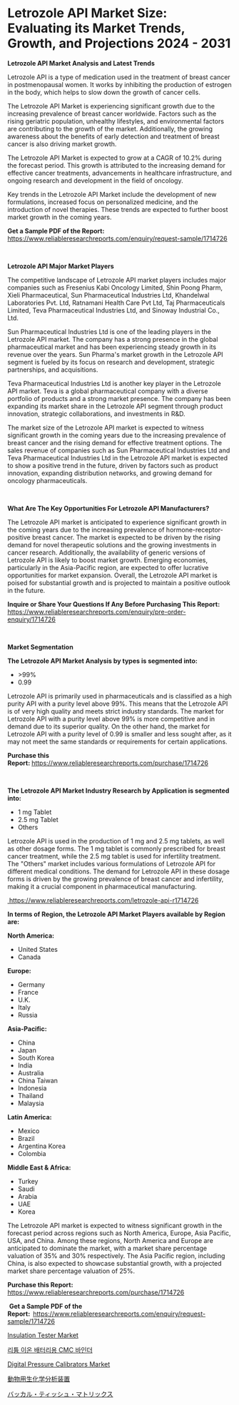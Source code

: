 <p><h1>Letrozole API Market Size: Evaluating its Market Trends, Growth, and Projections 2024 - 2031</h1></p><p><strong>Letrozole API Market Analysis and Latest Trends</strong></p>
<p><p>Letrozole API is a type of medication used in the treatment of breast cancer in postmenopausal women. It works by inhibiting the production of estrogen in the body, which helps to slow down the growth of cancer cells.</p><p>The Letrozole API Market is experiencing significant growth due to the increasing prevalence of breast cancer worldwide. Factors such as the rising geriatric population, unhealthy lifestyles, and environmental factors are contributing to the growth of the market. Additionally, the growing awareness about the benefits of early detection and treatment of breast cancer is also driving market growth.</p><p>The Letrozole API Market is expected to grow at a CAGR of 10.2% during the forecast period. This growth is attributed to the increasing demand for effective cancer treatments, advancements in healthcare infrastructure, and ongoing research and development in the field of oncology.</p><p>Key trends in the Letrozole API Market include the development of new formulations, increased focus on personalized medicine, and the introduction of novel therapies. These trends are expected to further boost market growth in the coming years.</p></p>
<p><strong>Get a Sample PDF of the Report:&nbsp;</strong> <a href="https://www.reliableresearchreports.com/enquiry/request-sample/1714726">https://www.reliableresearchreports.com/enquiry/request-sample/1714726</a></p>
<p>&nbsp;</p>
<p><strong>Letrozole API Major Market Players</strong></p>
<p><p>The competitive landscape of Letrozole API market players includes major companies such as Fresenius Kabi Oncology Limited, Shin Poong Pharm, Xieli Pharmaceutical, Sun Pharmaceutical Industries Ltd, Khandelwal Laboratories Pvt. Ltd, Ratnamani Health Care Pvt Ltd, Taj Pharmaceuticals Limited, Teva Pharmaceutical Industries Ltd, and Sinoway Industrial Co., Ltd.</p><p>Sun Pharmaceutical Industries Ltd is one of the leading players in the Letrozole API market. The company has a strong presence in the global pharmaceutical market and has been experiencing steady growth in its revenue over the years. Sun Pharma's market growth in the Letrozole API segment is fueled by its focus on research and development, strategic partnerships, and acquisitions.</p><p>Teva Pharmaceutical Industries Ltd is another key player in the Letrozole API market. Teva is a global pharmaceutical company with a diverse portfolio of products and a strong market presence. The company has been expanding its market share in the Letrozole API segment through product innovation, strategic collaborations, and investments in R&D.</p><p>The market size of the Letrozole API market is expected to witness significant growth in the coming years due to the increasing prevalence of breast cancer and the rising demand for effective treatment options. The sales revenue of companies such as Sun Pharmaceutical Industries Ltd and Teva Pharmaceutical Industries Ltd in the Letrozole API market is expected to show a positive trend in the future, driven by factors such as product innovation, expanding distribution networks, and growing demand for oncology pharmaceuticals.</p></p>
<p>&nbsp;</p>
<p><strong>What Are The Key Opportunities For Letrozole API Manufacturers?</strong></p>
<p><p>The Letrozole API market is anticipated to experience significant growth in the coming years due to the increasing prevalence of hormone-receptor-positive breast cancer. The market is expected to be driven by the rising demand for novel therapeutic solutions and the growing investments in cancer research. Additionally, the availability of generic versions of Letrozole API is likely to boost market growth. Emerging economies, particularly in the Asia-Pacific region, are expected to offer lucrative opportunities for market expansion. Overall, the Letrozole API market is poised for substantial growth and is projected to maintain a positive outlook in the future.</p></p>
<p><strong>Inquire or Share Your Questions If Any Before Purchasing This Report:</strong> <a href="https://www.reliableresearchreports.com/enquiry/pre-order-enquiry/1714726">https://www.reliableresearchreports.com/enquiry/pre-order-enquiry/1714726</a></p>
<p>&nbsp;</p>
<p><strong>Market Segmentation</strong></p>
<p><strong>The Letrozole API Market Analysis by types is segmented into:</strong></p>
<p><ul><li>>99%</li><li>0.99</li></ul></p>
<p><p>Letrozole API is primarily used in pharmaceuticals and is classified as a high purity API with a purity level above 99%. This means that the Letrozole API is of very high quality and meets strict industry standards. The market for Letrozole API with a purity level above 99% is more competitive and in demand due to its superior quality. On the other hand, the market for Letrozole API with a purity level of 0.99 is smaller and less sought after, as it may not meet the same standards or requirements for certain applications.</p></p>
<p><strong>Purchase this Report:&nbsp;</strong><a href="https://www.reliableresearchreports.com/purchase/1714726">https://www.reliableresearchreports.com/purchase/1714726</a></p>
<p>&nbsp;</p>
<p><strong>The Letrozole API Market Industry Research by Application is segmented into:</strong></p>
<p><ul><li>1 mg Tablet</li><li>2.5 mg Tablet</li><li>Others</li></ul></p>
<p><p>Letrozole API is used in the production of 1 mg and 2.5 mg tablets, as well as other dosage forms. The 1 mg tablet is commonly prescribed for breast cancer treatment, while the 2.5 mg tablet is used for infertility treatment. The "Others" market includes various formulations of Letrozole API for different medical conditions. The demand for Letrozole API in these dosage forms is driven by the growing prevalence of breast cancer and infertility, making it a crucial component in pharmaceutical manufacturing.</p></p>
<p><a href="https://www.reliableresearchreports.com/letrozole-api-r1714726">&nbsp;https://www.reliableresearchreports.com/letrozole-api-r1714726</a></p>
<p><strong>In terms of Region, the Letrozole API Market Players available by Region are:</strong></p>
<p>
    <p> <strong> North America: </strong>
        <ul>
            <li>United States</li>
            <li>Canada</li>
        </ul>
        </p> 
    <p> <strong> Europe: </strong>
        <ul>
            <li>Germany</li>
            <li>France</li>
            <li>U.K.</li>
            <li>Italy</li>
            <li>Russia</li>
        </ul>
        </p> 
    <p> <strong> Asia-Pacific: </strong>
        <ul>
            <li>China</li>
            <li>Japan</li>
            <li>South Korea</li>
            <li>India</li>
            <li>Australia</li>
            <li>China Taiwan</li>
            <li>Indonesia</li>
            <li>Thailand</li>
            <li>Malaysia</li>
        </ul>
        </p> 
    <p> <strong> Latin America: </strong>
        <ul>
            <li>Mexico</li>
            <li>Brazil</li>
            <li>Argentina Korea</li>
            <li>Colombia</li>
        </ul>
        </p> 
    <p> <strong> Middle East & Africa: </strong>
        <ul>
            <li>Turkey</li>
            <li>Saudi</li>
            <li>Arabia</li>
            <li>UAE</li>
            <li>Korea</li>
        </ul>
    </p>
    </p>
<p><p>The Letrozole API market is expected to witness significant growth in the forecast period across regions such as North America, Europe, Asia Pacific, USA, and China. Among these regions, North America and Europe are anticipated to dominate the market, with a market share percentage valuation of 35% and 30% respectively. The Asia Pacific region, including China, is also expected to showcase substantial growth, with a projected market share percentage valuation of 25%.</p></p>
<p><strong>Purchase this Report: </strong><a href="https://www.reliableresearchreports.com/purchase/1714726">https://www.reliableresearchreports.com/purchase/1714726</a></p>
<p>&nbsp;<strong>Get a Sample PDF of the Report:&nbsp;&nbsp;</strong><a href="https://www.reliableresearchreports.com/enquiry/request-sample/1714726">https://www.reliableresearchreports.com/enquiry/request-sample/1714726</a></p>
<p><strong></strong></p>
<p><p><a href="https://github.com/julyju69/Market-Research-Report-List-3/blob/main/insulation-tester-market.md">Insulation Tester Market</a></p><p><a href="https://medium.com/@wheelgg5674537/%EB%A6%AC%ED%8A%AC%EC%9D%B4%EC%98%A8%EC%A0%84%EC%A7%80%EC%9A%A9-cmc-%EB%B0%94%EC%9D%B8%EB%8D%94-%EC%8B%9C%EC%9E%A5-%EB%B6%84%EC%84%9D-%EB%B3%B4%EA%B3%A0%EC%84%9C-%ED%8A%B8%EB%A0%8C%EB%93%9C-%EC%84%B1%EC%9E%A5-%EB%8F%99%EB%A0%A5-%EB%B0%8F-%EC%98%88%EC%B8%A1-2024-2031-c89fe1646c71">리튬 이온 배터리용 CMC 바인더</a></p><p><a href="https://github.com/nathandecarvalho/Market-Research-Report-List-3/blob/main/digital-pressure-calibrators-market.md">Digital Pressure Calibrators Market</a></p><p><a href="https://github.com/DemarcusKuhlman/Market-Research-Report-List-1/blob/main/8327856113420.md">動物用生化学分析装置</a></p><p><a href="https://medium.com/@abdielkilback/%E5%8F%A3%E8%85%94%E7%B5%84%E7%B9%94%E3%83%9E%E3%83%88%E3%83%AA%E3%83%83%E3%82%AF%E3%82%B9%E5%B8%82%E5%A0%B4%E8%A6%8F%E6%A8%A1%E3%81%AF-%E4%B8%96%E7%95%8C%E3%81%AE%E6%A5%AD%E7%95%8C%E3%81%A7%E6%9C%80%E9%81%A9%E3%81%AA%E3%83%9E%E3%83%BC%E3%82%B1%E3%83%86%E3%82%A3%E3%83%B3%E3%82%B0%E3%83%81%E3%83%A3%E3%83%8D%E3%83%AB%E3%82%92%E6%98%8E%E3%82%89%E3%81%8B%E3%81%AB%E3%81%97%E3%81%BE%E3%81%99-8cab8180a0cd">バッカル・ティッシュ・マトリックス</a></p></p>